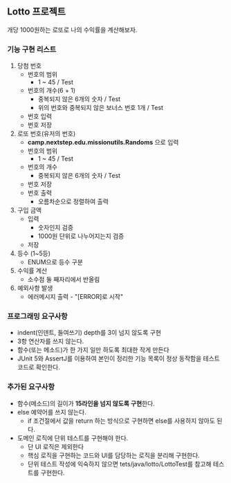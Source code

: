 ## Lotto 프로젝트
개당 1000원하는 로또로 나의 수익률을 계산해보자.


### 기능 구현 리스트
1. 당첨 번호
   * 번호의 범위
     * 1 ~ 45 / Test
   * 번호의 개수(6 + 1) 
     * 중복되지 않은 6개의 숫자 / Test
     * 위의 번호와 중복되지 않은 보너스 번호 1개 / Test
   * 번호 입력
   * 번호 저장
2. 로또 번호(유저의 번호)
   * **camp.nextstep.edu.missionutils.Randoms** 으로 입력
   * 번호의 범위
     * 1 ~ 45 / Test
   * 번호의 개수
     * 중복되지 않은 6개의 숫자 / Test
   * 번호 저장
   * 번호 출력
     * 오름차순으로 정렬하여 출력
3. 구입 금액
   * 입력
     * 숫자인지 검증
     * 1000원 단위로 나누어지는지 검증
   * 저장 
4. 등수 (1~5등)
   * ENUM으로 등수 구분
5. 수익률 계산
   * 소수점 둘 째자리에서 반올림
6. 예외사항 발생
   * 에러메시지 출력 - "[ERROR]로 시작"

    
### 프로그래밍 요구사항
* indent(인덴트, 들여쓰기) depth를 3이 넘지 않도록 구현
* 3항 연산자를 쓰지 않는다.
* 함수(또는 메소드)가 한 가지 일만 하도록 최대한 작게 만든다
* JUnit 5와 AssertJ를 이용하여 본인이 정리한 기능 목록이 정상 동작함을 테스트 코드로 확인한다.
### 추가된 요구사항
* 함수(메소드)의 길이가 **15라인을 넘지 않도록 구현**한다.
* else 예약어를 쓰지 않는다.
  * if 조건절에서 값을 return 하는 방식으로 구현하면 else를 사용하지 않아도 된다.
* 도메인 로직에 단위 테스트를 구현해야 한다.
  * 단 UI 로직은 제외한다
  * 핵심 로직을 구현하는 코드와 UI를 담당하는 로직을 분리해 구현한다.
  * 단위 테스트 작성에 익숙하지 않으면 tets/java/lotto/LottoTest를 참고해 테스트를 구현한다.